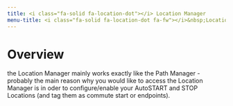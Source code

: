 ```yaml
---
title: <i class="fa-solid fa-location-dot"></i> Location Manager
menu-title: <i class="fa-solid fa-location-dot fa-fw"></i>&nbsp;Location Manager
---
```

# Overview
the Location Manager mainly works exactly like the Path Manager - probably the main reason why you would like to access
the Location Manager is in oder to configure/enable your AutoSTART and STOP Locations (and tag them as commute start
or endpoints).
